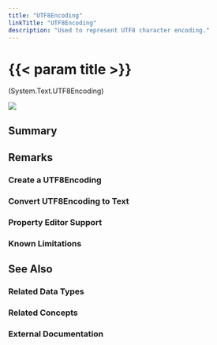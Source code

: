 ```yaml
---
title: "UTF8Encoding"
linkTitle: "UTF8Encoding"
description: "Used to represent UTF8 character encoding."
---
```


# {{< param title >}}

<p class="namespace">(System.Text.UTF8Encoding)</p>

<img src="/images/work-in-progress.jpg">

## Summary

## Remarks

### Create a UTF8Encoding

### Convert UTF8Encoding to Text

### Property Editor Support

### Known Limitations

## See Also

### Related Data Types

### Related Concepts

### External Documentation
